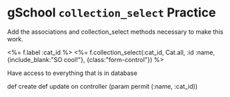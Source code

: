 # gSchool `collection_select` Practice

Add the associations and collection_select methods necessary to make this work.



<%= f.label :cat_id %>
<%= f.collection_select(:cat_id, Cat.all, :id :name, {include_blank:"SO cool!"}, {class:"form-control"}) %>

Have access to everything that is in database



def create
def update
on controller
(param permit (:name, :cat_id))
